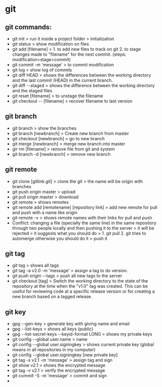 # git
## git commands:
* git init > run it inside a project folder > initialization
* git status > show modification on files
* git add [filename] > 1. to add new files to track on git 2. to stage changes made to "filename" for the next commit. (steps: modification>stage>commit)
* git commit -m 'message' > to commit modification
* git log > show log of commits
* git diff HEAD > shows the differences between the working directory and the last commit (HEAD) in the current branch.
* git diff --staged > shows the difference between the working directory and the staged files
* git reset [filename] > to unstage the filename
* git checkout -- [filename] > recover filename to last version
## git branch
* git branch > show the branches
* git branch [newbranch] >  Create new branch from master
* git checkout [newbranch] > go to new branch
* git merge [newbranch] > merge new branch into master
* gir rm [filename] >  remove file from git and system
* git branch -d [newbranch] > remove new branch
## git remote
* git clone [gitlink.git] > clone the git > the name will be origin with branches
* git push origin master > upload
* git pull origin master > download
* git remote >  shows remotes
* git remote add [remotename] [repository link] > add new remote for pull and push with a name like origin
* git remote -v > shows remote names with their links for pull and push
* Conflict: changing a file (specially the same line) in the same repository through two people locally and then pushing it to the server > it will be rejected > it suggests what you should do > 1. git pull 2. git tries to automerge otherwise you should do it > push it
## git tag
* git tag >  shows all tags
* git tag -a v2.0 -m 'message' > assign a tag to do version. 
* git push origin --tags > push all new tags to the server
* git checkout [tag] > Switch the working directory to the state of the repository at the time when the "v1.0" tag was created. This can be useful for reviewing code at a specific release version or for creating a new branch based on a tagged release.
## git key
* gpg --gen-key > generate key with giving name and email
* gpg --list-keys > shows all keys (public)
* gpg --list-secret-keys --keyid-format LONG > shows my private keys
* git config --global user.name > name
* git config --global user.signingkey > shows current private key (global means in all repositories in my computer)
* git config --global user.signingkey [new private key]
* git tag -s v2.1 -m 'message' > assign tag and sign
* git show v2.1 > shows the encrypted message
* git tag -v v2.1 > verify the encrypted message
* git commit -S -m 'message' >  commit and sign
* 
